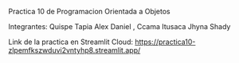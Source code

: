 Practica 10 de Programacion Orientada a Objetos

Integrantes: Quispe Tapia Alex Daniel , Ccama Itusaca Jhyna Shady


Link de la practica en Streamlit Cloud: https://practica10-zlpemfkszwduvi2vntyhp8.streamlit.app/
